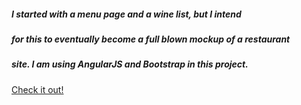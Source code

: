 ##### I started with a menu page and a wine list, but I intend  
##### for this to eventually become a full blown mockup of a restaurant  
##### site. I am using AngularJS and Bootstrap in this project.

[Check it out!](https://chez-eloise.herokuapp.com)
